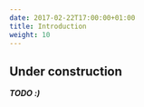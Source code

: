 ```yaml
---
date: 2017-02-22T17:00:00+01:00
title: Introduction
weight: 10
---
```


## Under construction

***TODO :)***
